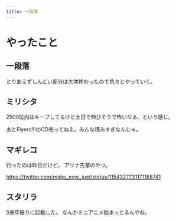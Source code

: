 ```yaml
---
title: 一段落
---
```


# やったこと

## 一段落

とりあえずしんどい部分は大体終わったので色々とやっていく。

## ミリシタ

2500位内はキープしてるけど土日で伸びそうで怖いなぁ、という感じ。

あとFlyers!!!のCD売ってねえ。みんな積みすぎなんじゃ。

## マギレコ

行ったのは昨日だけど。
アリナ先輩のやつ。

https://twitter.com/make_now_just/status/1154327731171188741

## スタリラ

5億年振りに起動した。
なんかミニアニメ始まっとるんやね。
